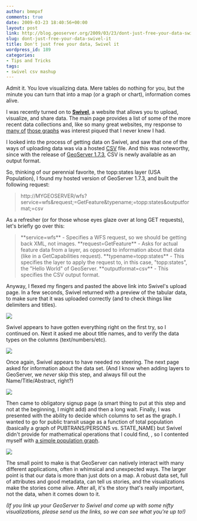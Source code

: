 ```yaml
---
author: bmmpxf
comments: true
date: 2009-03-23 18:40:56+00:00
layout: post
link: http://blog.geoserver.org/2009/03/23/dont-just-free-your-data-swivel-it/
slug: dont-just-free-your-data-swivel-it
title: Don't just free your data, Swivel it
wordpress_id: 189
categories:
- Tips and Tricks
tags:
- swivel csv mashup
---
```


Admit it.  You love visualizing data.  Mere tables do nothing for you, but the minute you can turn that into a map (or a graph or chart), information comes alive.

I was recently turned on to [**Swivel**](http://www.swivel.com/), a website that allows you to upload, visualize, and share data.  The main page provides a list of some of the more recent data collections and, like so many great websites, my response to [many of](http://www.swivel.com/graphs/show/31792155) [those graphs](http://www.swivel.com/graphs/show/31857326) was interest piqued that I never knew I had.

I looked into the process of getting data on Swivel, and saw that one of the ways of uploading data was via a hosted [CSV](http://en.wikipedia.org/wiki/Comma-separated_values) file.  And this was noteworthy, since with the release of [GeoServer 1.7.3](http://blog.geoserver.org/2009/03/11/geoserver-173-released/), CSV is newly available as an output format.

So, thinking of our perennial favorite, the topp:states layer (USA Population), I found my hosted version of GeoServer 1.7.3, and built the following request:



<blockquote>http://MYGEOSERVER/wfs?service=wfs&request;=GetFeature&typename;=topp:states&outputformat;=csv</blockquote>



As a refresher (or for those whose eyes glaze over at long GET requests), let's briefly go over this:



<blockquote>
**service=wfs** - Specifies a WFS request, so we should be getting back XML, not images.
**request=GetFeature** - Asks for actual feature data from a layer, as opposed to information about that data (like in a GetCapabilities request).
**typename=topp:states** - This specifies the layer to apply the request to, in this case, "topp:states", the "Hello World" of GeoServer.
**outputformat=csv** - This specifies the CSV output format.
</blockquote>



Anyway, I flexed my fingers and pasted the above link into Swivel's upload page.  In a few seconds, Swivel returned with a preview of the tabular data, to make sure that it was uploaded correctly (and to check things like delimiters and titles).

[![](http://geoserver.wpengine.com/wp-content/uploads/2009/03/swivel1-300x2231.png)](http://geoserver.wpengine.com/wp-content/uploads/2009/03/swivel11.png)

Swivel appears to have gotten everything right on the first try, so I continued on.  Next it asked me about title names, and to verify the data types on the columns (text/numbers/etc).

[![](http://geoserver.wpengine.com/wp-content/uploads/2009/03/swivel3-300x223.png)](http://geoserver.wpengine.com/wp-content/uploads/2009/03/swivel31.png)

Once again, Swivel appears to have needed no steering.  The next page asked for information about the data set.  (And I know when adding layers to GeoServer, we _never_ skip this step, and always fill out the Name/Title/Abstract, right?)

[![](http://geoserver.wpengine.com/wp-content/uploads/2009/03/swivel2-300x2231.png)](http://geoserver.wpengine.com/wp-content/uploads/2009/03/swivel21.png)

Then came to obligatory signup page (a smart thing to put at this step and not at the beginning, I might add) and then a long wait.  Finally, I was presented with the ability to decide which columns to set as the graph. I wanted to go for public transit usage as a function of total population (basically a graph of PUBTRANS/PERSONS vs. STATE_NAME) but Swivel didn't provide for mathematical operations that I could find, , so I contented myself with [a simple population graph](http://www.swivel.com/graphs/show/31953999).

[![](http://geoserver.wpengine.com/wp-content/uploads/2009/03/swivel4-300x299.png)](http://geoserver.wpengine.com/wp-content/uploads/2009/03/swivel41.png)

The small point to make is that GeoServer can natively interact with many different applications, often in whimsical and unexpected ways.  The larger point is that our data is more than just dots on a map.  A robust data set, full of attributes and good metadata, can tell us stories, and the visualizations make the stories come alive.  After all, it's the story that's really important, not the data, when it comes down to it.

_(If you link up your GeoServer to Swivel and come up with some nifty visualizations, please send us the links, so we can see what you're up to!)_
